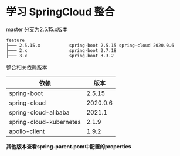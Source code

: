 # 学习 SpringCloud 整合

master 分支为2.5.15.x版本

````
feature
├─── 2.5.15.x           spring-boot 2.5.15 spring-cloud 2020.0.6
├─── 2.x                spring-boot 2.7.18
├─── 3.x                spring-boot 3.3.2
````

整合相关依赖版本

| 依赖                      | 版本       |
|-------------------------|----------|
| spring-boot             | 2.5.15   |
| spring-cloud            | 2020.0.6 |
| spring-cloud-alibaba    | 2021.1   |
| spring-cloud-kubernetes | 2.1.9    |
| apollo-client           | 1.9.2    |

**其他版本查看spring-parent.pom中配置的properties**